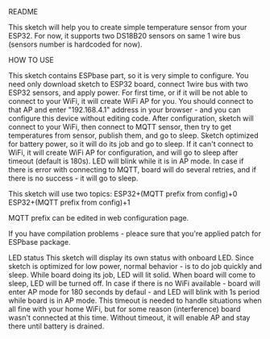 README

This sketch will help you to create simple temperature sensor from your ESP32.
For now, it supports two DS18B20 sensors on same 1 wire bus (sensors number is hardcoded for now).

HOW TO USE

This sketch contains ESPbase part, so it is very simple to configure. You need only download sketch to ESP32 board, connect 1wire bus with two ESP32 sensors, and apply power. 
For first time, or if it will be not able to connect to your WiFi, it will create WiFi AP for you. You should connect to that AP and enter "192.168.4.1" address in your browser - and you can configure this device without editing code.
After configuration, sketch will connect to your WiFi, then connect to MQTT sensor, then try to get temperatures from sensor, publish them, and go to sleep. Sketch optimized for battery power, so it will do its job and go to sleep.
If it can't connect to WiFi, it will create WiFi AP for configuration, and will go to sleep after timeout (default is 180s). LED will blink while it is in AP mode.
In case if there is error with connecting to MQTT, board will do several retries, and if there is no success - it will go to sleep.

This sketch will use two topics:
ESP32+(MQTT prefix from config)+0
ESP32+(MQTT prefix from config)+1

MQTT prefix can be edited in web configuration  page.

If you have compilation problems - pleace sure that you're applied patch for ESPbase package.

LED status
This sketch will display its own status with onboard LED. Since sketch is optimized for low power, normal behavior - is to do job quickly and sleep. 
While board doing its job, LED will lit solid. When board will come to sleep, LED will be turned off.
In case if there is no WiFi available - board will enter AP mode for 180 seconds by defaul - and LED will blink with 1s period while board is in AP mode.
This timeout is needed to handle situations when all fine with your home WiFi, but for some reason (interference) board wasn't connected at this time. Without timeout, it will enable AP and stay there until battery is drained.


